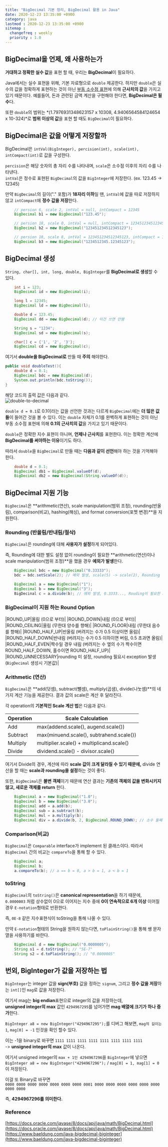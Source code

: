 ```yaml
---
title: "BigDecimal 기본 정리, BigDecimal 활용 in Java"
date: 2020-12-23 13:35:00 +0900
category: java
lastmod : 2020-12-23 13:35:00 +0900
sitemap :
  changefreq : weekly
  priority : 1.0
---
```


## BigDecimal을 언제, 왜 사용하는가

**거대하고 정확한 실수 값**을 표현 할 때, 우리는 **BigDecimal**이 필요하다.  
  
Java에서는 실수 표현을 위해, 기본 자료형으로 `double` 제공한다. 하지만 `double`은 실수의 값을 정확하게 표현하는 것이 아닌 [부동 소수점 표현](https://en.wikipedia.org/wiki/Floating-point_arithmetic)에 의해 **근사치의 값**을 가지고 있기 때문이다. 예를들어, 돈과 관련된 금액 계산을 구현해야 한다면, **BigDecimal은 필수**다.  

또한 `double`의 범위는 *(1.7976931348623157 x 10308, 4.9406564584124654 x 10-324)*로 **범위 이상의 값**을 표현 할 때도 `BigDecimal`이 필요하다.  

## BigDecimal은 값을 어떻게 저장할까

BigDecimal은 `intVal(BigInteger), percision(int), scale(int), intCompact(int)`로 값을 구성한다.  

`percision`은 해당 숫자의 총 자리 수를 나타내며, `scale`은 소수점 이후의 자리 수를 나타낸다.  
`intVal`은 정수로 표현된 `BigDecimal`의 값을 `BigInteger`에 저장한다. (ex. 123.45 -> 12345)  

만약 `BigDecimal`의 길이("." 포함)가 **18자리 이하**일 땐, `intVal`에 값을 따로 저장하지 않고 `intCompact`에 **정수 값을 저장**한다.

``` java
    // persion 6, scale 2, intVal = null, intCompact = 12345
    BigDecimal b1 = new BigDecimal("123.45"); 

    // persion 18, scale 0, intVal = null, intCompact = 123451234512345123
    BigDecimal b2 = new BigDecimal("123451234512345123"); 

    // persion 18, scale 8, intVal = 123451234512345123, intCompact = 123451234512345123
    BigDecimal b3 = new BigDecimal("1234512345.12345123"); 
```

## BigDecimal 생성

`String, char[], int, long, double, BigInteger`를 **BigDecimal로 생성**할 수 있다.

``` java
    int i = 123;
    BigDecimal id = new BigDecimal(i);

    long l = 12345;
    BigDecimal ld = new BigDecimal(l);

    double d = 123.45;
    BigDecimal dd = new BigDecimal(d); // 이건 쓰면 안됌

    String s = "1234";
    BigDecimal sd = new BigDecimal(s);

    char[] c = {'1', '2', '3'};
    BigDecimal cd = new BigDecimal(c);
```

여기서 **double을 BigDecimal로** 만들 때 **주의** 해야한다.

```java
public void doubleTest(){
    double d = 0.1;
    BigDecimal bdc = new BigDecimal(d);
    System.out.println(bdc.toString());
}
```

해당 코드의 출력 값은 다음과 같다.  
![double-to-decimal](https://drive.google.com/uc?id=1DSfoVcTFokJOpYqeYNvfOFYZDYOfI1ol)

`double d = 0.1`로 0.1이라는 값을 선언한 것과는 다르게 `BigDecimal`에는 **더 많은 값들**이 들어간 것을 볼 수 있다. 이는 `double` 자체가 0.1를 완벽하게 표현하는 것이 아닌 부동 소수점 표현에 의해 **0.1의 근사치의 값**을 가지고 있기 때문이다.  

`double`은 정확한 지수 표현이 아니며, **언제나 근사치**를 표현한다. 이는 정확한 계산에 **BigDecimal를 써야하는 이유**이기도 하다.  

따라서 `double`을 `BigDecimal`로 만들 때는 **다음과 같이 선언**해야 하는 것을 기억해야 한다.  

``` java
    double d = 0.1;
    BigDecimal db1 = BigDecimal.valueOf(d);
    BigDecimal db2 = new BigDecimal(String.valueOf(d));
```

## BigDecimal 지원 기능

`BigDecimal`은 **arithmetic(연산), scale manipulation(범위 조정), rounding(반올림), comparison(비교), hashing(해싱), and format conversion(포멧 변경)**을 지원한다.  

### Rounding (반올림/반내림/절삭)

`BigDecimal`은 rounding에 대해 **사용자가 설정**하게 되어있다.  

즉, Rounding에 대한 별도 설정 없이 rounding이 필요한 **arithmetic(연산)이나 scale manipulation(범위 조정)**을 했을 경우 **예외가 발생**한다.  

```java
    BigDecimal bdc = new BigDecimal("0.33333");
    bdc = bdc.setScale(2); // 예외 발생, scale(5) -> scale(2), Rounding 설정 없이, Rounding이 필요한 Scale manipulation 실행

    BigDecimal a = new BigDecimal("1");
    BigDecimal b = new BigDecimal("3");
    BigDecinal c = a.divide(b); // 예외 발생, 0.3333..., Rouding이 필요한 arithmetic 실행 
```

### BigDecimal이 지원 하는 Round Option

|ROUND_UP|올림 (0으로 부터)|
|ROUND_DOWN|내림 (0으로 부터)|
|ROUND_CEILING|올림 (무한대 양수를 향해)|
|ROUND_FLOOR|내림 (무한대 음수를 향해)|
|ROUND_HALF_UP|반올림 (버려지는 수가 0.5 이상이면 올림)|
|ROUND_HALF_DOWN|반내림 (버려지는 수가 0.5 이하이면 버림, 0.5 초과면 올림)|
|ROUND_HALF_EVEN|짝수일 경우 내림 (버려지는 수 옆의 수가 짝수이면 ROUND_HALF_DOWN, 홀수이면 ROUND_HALF_UP)|
|ROUND_UNNECESSARY|rounding 미 설정, rounding 필요시 exception 발생 (`BigDecimal` 생성시 기본값)|

### Arithmetic (연산)

`BigDecimal`은 **add(덧셈), subtract(뺄셈), multiply(곱샘), divide(나눗셈)**의 네가지 계산 기능을 제공한다. 결과 값의 scale은 계산 후 달라진다.  

각 operation의 **기본적인 Scale 계산 법**은 다음과 같다.

|Operation|Scale Calculation|
|-----|-----|
|Add|max(addend.scale(), augend.scale())|
|Subtract|max(minuend.scale(), subtrahend.scale())|
|Multiply|multiplier.scale() + multiplicand.scale()|
|Divide|dividend.scale() - divisor.scale()|

여기서 Divide의 경우, 계산에 따라 **scale 값이 크게 달라질 수 있기 때문에,** divide 연산을 할 때는 **scale과 rounding을 설정**하는 것이 좋다.  
  
또한, `BigDecimal`은 **불변 객체**이기 때문에 연산 결과는 **기존의 객체의 값을 변화시키지 않고, 새로운 객체를 return** 한다.

```java
    BigDecimal a = new BigDecimal("1.0");
    BigDecimal b = new BigDecimal("3.0");
    BigDecimal add = a.add(b);
    BigDecimal sub = a.subtract(b);
    BigDecimal mul = a.multiply(b);
    BigDecimal div = a.divide(b, 2, BigDecimal.ROUND_DOWN); // 소수 둘째자리까지, 내림
```

### Comparison(비교)

`BigDecimal`은 `Comparable` interface가 implement 된 클래스이다. 따라서 `BigDecimal` 간의 비교는 `compareTo`을 통해 할 수 있다.

``` java
    BigDecimal a;
    BigDecimal b;
    a.compareTo(b); // a == b = 0, a > b = 1, a < b = 1
```

### toString

`BigDecimal`의 `toString()`은 **canonical representation**을 하기 때문에,  
`0.0000003` 처럼 상수없이 0으로 이어지는 지수 중에 **0이 연속적으로 6개 이상** 이어질 경우 `E-notation`형태로 반환한다.  

즉, `0E-8` 같은 지수표현식이 toString을 통해 나올 수 있다.  

만약 `E-notation`형태의 String을 원하지 않는다면, `toPlainString()`을 통해 쌩 문자열을 사용하기를 바란다.  

``` java
    BigDecimal d = new BigDecimal("0.0000005");
    String s1 = d.toString(); // "5E-7"
    String s2 = d.toPlainString(); // "0.0000005"
```

## 번외, BigInteger가 값을 저장하는 법

`BigInteger`는 integer 값을 **sign(부호)** 값을 정하는 `signum`, 그리고 **정수 값을 저장**하는 `int[]`인 `mag`로 값을 저장한다.  

여기서 mag는 **big endian**표현으로 integer의 값을 저장하는데,  
**unsigned integer의 max** 값인 `4294967295`를 넘어가면 **mag 배열에 크기가 하나 증가**한다.  
  
`BigInteger a8 = new BigInteger("4294967295");`를 디버그 해보면, `mag의 길이는 1`, `mag[0] = -1` 인것을 확인 할수 있다.

이는 -1을 binary로 바꾸면 `1111 1111 1111 1111 1111 1111 1111 1111`  
-> **unsigned integer의 max** 값이 나온다.  
  
여기서 unsigned integer의 `max + 1인 4294967296`을 `BigInteger`에 넣으면  
`BigInteger a8 = new BigInteger("4294967296");` / `mag[0] = 1, mag[1] = 0`이 저장된다.  

이걸 또 Binary로 바꾸면  
`0000 0000 0000 0000 0000 0000 0000 0001 0000 0000 0000 0000 0000 0000 0000 0000`

즉, **4294967296를 의미한다.**  

### Reference

[https://docs.oracle.com/javase/8/docs/api/java/math/BigDecimal.html](https://docs.oracle.com/javase/8/docs/api/java/math/BigDecimal.html)  
[https://www.baeldung.com/java-bigdecimal-biginteger](https://www.baeldung.com/java-bigdecimal-biginteger)